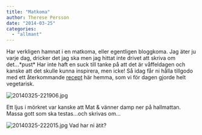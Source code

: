 ```yaml
---
title: "Matkoma"
author: Therese Persson
date: "2014-03-25"
categories: 
  - "allmant"
---
```


Har verkligen hamnat i en matkoma, eller egentligen bloggkoma. Jag äter ju varje dag, dricker det jag ska men jag hittat inte drivet att skriva om det...\*pust\* Har inte haft en suck till tanke på att det är våffeldagen och kanske att det skulle kunna inspirera, men icke! Så idag får ni hålla tillgodo med ett återkommande [recept](/posts/eko-reko/) här hemma, som vi för dagen gjorde helt vegetarisk.  
  
![20140325-221906.jpg](/static/img/20140325-221906.jpg)

Ett ljus i mörkret var kanske att Mat & vänner damp ner på hallmattan. Massa gott som ska testas...och skrivas om...  
  
![20140325-222015.jpg](/static/img/20140325-222015.jpg)
Vad har ni ätit?
